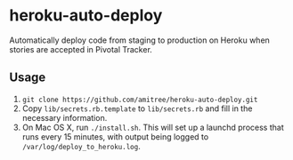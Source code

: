 heroku-auto-deploy
==================

Automatically deploy code from staging to production on Heroku when stories are
accepted in Pivotal Tracker.

Usage
-----

1. `git clone https://github.com/amitree/heroku-auto-deploy.git`
1. Copy `lib/secrets.rb.template` to `lib/secrets.rb` and fill in the necessary information.
1. On Mac OS X, run `./install.sh`.  This will set up a launchd process that runs every 15 minutes, with output being logged to `/var/log/deploy_to_heroku.log`.
